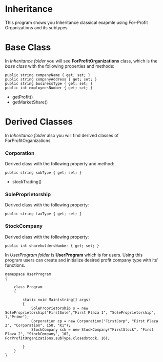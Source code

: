 # Inheritance

This program shows you Inheritance classical exapmle using For-Profit Organizations and its subtypes.
# Base Class
In *Inheritance folder* you will see **ForProfitOrganizations** class, which is the *base class* with the following properties and methods:

~~~
public string companyName { get; set; }
public string companyAddress { get; set; }
public string businessType { get; set; }
public int employeesNumber { get; set; }
~~~
- getProfit() 
- getMarketShare()

# Derived Classes

In *Inheritance folder* also you will find derived classes of ForProfitOrganizations
### Corporation
Derived class with the following property and method:
~~~
public string subType { get; set; }
~~~
- stockTrading()

### SoleProprietorship
Derived class with the following property:
~~~
public string taxType { get; set; }
~~~

### StockCompany
Derived class with the following property:
~~~
public int shareholdersNumber { get; set; }
~~~

In *UserProgram folder* is **UserProgram** which is for users. Using this program users can create and initialize desired profit company type with its' functions. 

~~~
namespace UserProgram
{
   
    class Program
    {
        
        static void Main(string[] args)
        {
            SoleProprietorship s = new SoleProprietorship("FirstSole","First Plaza 1", "SoleProprietorship", 1,"Prime");
            Corporation cp = new Corporation("FirstCorp", "First Plaza 2", "Corporation", 150, "K1");
            StockCompany sck = new StockCompany("FirstStock", "First Plaza 2", "StockCompany", 102, ForProfitOrganizations.subType.closedstock, 16);
            
        }
    }
}
~~~
